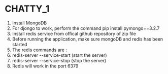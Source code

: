 # CHATTY_1

1. Install MongoDB
2. For djongo to work, perform the command pip install pymongo==3.2.7
3. Install redis service from offical github repository of zip file
4. Before running the application, make sure mongoDB and redis has been started
5. The redis commands are :
6.  redis-server --service-start (start the server)
7.  redis-server --service-stop (stop the server)
8.  Redis will work in the port 6379
